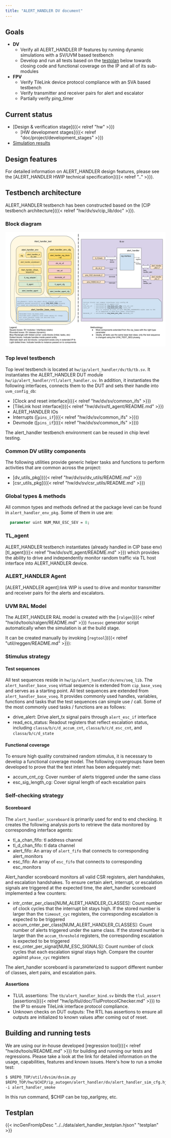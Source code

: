 ```yaml
---
title: "ALERT_HANDLER DV document"
---
```


## Goals
* **DV**
  * Verify all ALERT_HANDLER IP features by running dynamic simulations with a SV/UVM based testbench
  * Develop and run all tests based on the [testplan](#testplan) below towards closing code and functional coverage on the IP and all of its sub-modules
* **FPV**
  * Verify TileLink device protocol compliance with an SVA based testbench
  * Verify transmitter and receiver pairs for alert and escalator
  * Partially verify ping_timer

## Current status
* [Design & verification stage]({{< relref "hw" >}})
  * [HW development stages]({{< relref "doc/project/development_stages" >}})
* [Simulation results](https://reports.opentitan.org/hw/ip/alert_handler/dv/latest/results.html)

## Design features
For detailed information on ALERT_HANDLER design features, please see the [ALERT_HANDLER HWIP technical specification]({{< relref ".." >}}).

## Testbench architecture
ALERT_HANDLER testbench has been constructed based on the [CIP testbench architecture]({{< relref "hw/dv/sv/cip_lib/doc" >}}).

### Block diagram
![Block diagram](tb.svg)

### Top level testbench
Top level testbench is located at `hw/ip/alert_handler/dv/tb/tb.sv`. It instantiates the ALERT_HANDLER DUT module `hw/ip/alert_handler/rtl/alert_handler.sv`.
In addition, it instantiates the following interfaces, connects them to the DUT and sets their handle into `uvm_config_db`:
* [Clock and reset interface]({{< relref "hw/dv/sv/common_ifs" >}})
* [TileLink host interface]({{< relref "hw/dv/sv/tl_agent/README.md" >}})
* ALERT_HANDLER IOs
* Interrupts ([`pins_if`]({{< relref "hw/dv/sv/common_ifs" >}}))
* Devmode ([`pins_if`]({{< relref "hw/dv/sv/common_ifs" >}}))

The alert_handler testbench environment can be reused in chip level testing.

### Common DV utility components
The following utilities provide generic helper tasks and functions to perform activities that are common across the project:
* [dv_utils_pkg]({{< relref "hw/dv/sv/dv_utils/README.md" >}})
* [csr_utils_pkg]({{< relref "hw/dv/sv/csr_utils/README.md" >}})

### Global types & methods
All common types and methods defined at the package level can be found in
`alert_handler_env_pkg`. Some of them in use are:
```systemverilog
  parameter uint NUM_MAX_ESC_SEV = 8;
```

### TL_agent
ALERT_HANDLER testbench instantiates (already handled in CIP base env) [tl_agent]({{< relref "hw/dv/sv/tl_agent/README.md" >}})
which provides the ability to drive and independently monitor random traffic via
TL host interface into ALERT_HANDLER device.

### ALERT_HANDLER Agent
[ALERT_HANDLER agent]:link WIP is used to drive and monitor transmitter and
receiver pairs for the alerts and escalators.

### UVM RAL Model
The ALERT_HANDLER RAL model is created with the [`ralgen`]({{< relref "hw/dv/tools/ralgen/README.md" >}}) `fusesoc` generator script automatically when the simulation is at the build stage.

It can be created manually by invoking [`regtool`]({{< relref "util/reggen/README.md" >}}):

### Stimulus strategy
#### Test sequences
All test sequences reside in `hw/ip/alert_handler/dv/env/seq_lib`.
The `alert_handler_base_vseq` virtual sequence is extended from `cip_base_vseq` and serves as a starting point.
All test sequences are extended from `alert_handler_base_vseq`.
It provides commonly used handles, variables, functions and tasks that the test sequences can simple use / call.
Some of the most commonly used tasks / functions are as follows:
* drive_alert:     Drive alert_tx signal pairs through `alert_esc_if` interface
* read_ecs_status: Readout registers that reflect escalation status, including `classa/b/c/d_accum_cnt`, `classa/b/c/d_esc_cnt`, and `classa/b/c/d_state`

#### Functional coverage
To ensure high quality constrained random stimulus, it is necessary to develop a functional coverage model.
The following covergroups have been developed to prove that the test intent has been adequately met:
* accum_cnt_cg:      Cover number of alerts triggered under the same class
* esc_sig_length_cg: Cover signal length of each escalation pairs

### Self-checking strategy
#### Scoreboard
The `alert_handler_scoreboard` is primarily used for end to end checking.
It creates the following analysis ports to retrieve the data monitored by corresponding interface agents:
* tl_a_chan_fifo: tl address channel
* tl_d_chan_fifo: tl data channel
* alert_fifo:     An array of `alert_fifo` that connects to corresponding alert_monitors
* esc_fifo:       An array of `esc_fifo` that connects to corresponding esc_monitors

Alert_handler scoreboard monitors all valid CSR registers, alert handshakes, and escalation handshakes.
To ensure certain alert, interrupt, or escalation signals are triggered at the expected time, the alert_handler scoreboard implemented a few counters:
* intr_cnter_per_class[NUM_ALERT_HANDLER_CLASSES]: Count number of clock cycles that the interrupt bit stays high.
  If the stored number is larger than the `timeout_cyc` registers, the corresponding escalation is expected to be triggered
* accum_cnter_per_class[NUM_ALERT_HANDLER_CLASSES]: Count number of alerts triggered under the same class.
  If the stored number is larger than the `accum_threshold` registers, the corresponding escalation is expected to be triggered
* esc_cnter_per_signal[NUM_ESC_SIGNALS]: Count number of clock cycles that each escalation signal stays high.
  Compare the counter against `phase_cyc` registers

The alert_handler scoreboard is parameterized to support different number of classes, alert pairs, and escalation pairs.

#### Assertions
* TLUL assertions: The `tb/alert_handler_bind.sv` binds the `tlul_assert` [assertions]({{< relref "hw/ip/tlul/doc/TlulProtocolChecker.md" >}}) to the IP to ensure TileLink interface protocol compliance.
* Unknown checks on DUT outputs: The RTL has assertions to ensure all outputs are initialized to known values after coming out of reset.

## Building and running tests
We are using our in-house developed [regression tool]({{< relref "hw/dv/tools/README.md" >}}) for building and running our tests and regressions.
Please take a look at the link for detailed information on the usage, capabilities, features and known issues.
Here's how to run a smoke test:
```console
$ $REPO_TOP/util/dvsim/dvsim.py $REPO_TOP/hw/$CHIP/ip_autogen/alert_handler/dv/alert_handler_sim_cfg.hjson -i alert_handler_smoke
```
In this run command, $CHIP can be top_earlgrey, etc.

## Testplan
{{< incGenFromIpDesc "../../data/alert_handler_testplan.hjson" "testplan" >}}
